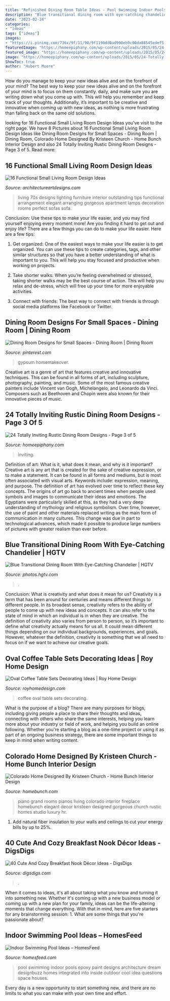 ```yaml
---
title: "Refinished Dining Room Table Ideas - Pool Swimming Indoor Pools Epoxy Paint Designs Architecture Dream Designbuzz Homes Integrated Into Inside Outdoor Cool Idea Questions Space Houses"
description: "Blue transitional dining room with eye-catching chandelier"
date: "2023-02-24"
categories:
- "ideas"
tags: ["ideas"]
images:
- "https://i.pinimg.com/736x/9f/11/90/9f1190dd0ad990eb9c00da88545edef5.jpg"
featuredImage: "https://homeepiphany.com/wp-content/uploads/2015/05/24-Totally-Inviting-Rustic-Dining-Room-Designs-13.jpg"
featured_image: "https://homeepiphany.com/wp-content/uploads/2015/05/24-Totally-Inviting-Rustic-Dining-Room-Designs-13.jpg"
image: "https://homeepiphany.com/wp-content/uploads/2015/05/24-Totally-Inviting-Rustic-Dining-Room-Designs-13.jpg"
ShowToc: true
author: "Hubert Moore"
---
```



How do you manage to keep your new ideas alive and on the forefront of your mind?
The best way to keep your new ideas alive and on the forefront of your mind is to focus on them constantly. daily, and make sure you are writing down what you come up with. This will help you remember and keep track of your thoughts. Additionally, it’s important to be creative and innovative when coming up with new ideas, as nothing is more frustrating than falling back on the same old solutions.

	

		
looking for 16 Functional Small Living Room Design Ideas you've visit to the right page. We have 8 Pictures about 16 Functional Small Living Room Design Ideas like Dining Room Designs for Small Spaces - Dining Room | Dining Room, Colorado Home Designed By Kristeen Church - Home Bunch Interior Design and also 24 Totally Inviting Rustic Dining Room Designs - Page 3 of 5. Read more:
		
    
## 16 Functional Small Living Room Design Ideas

<img loading=lazy src="https://www.architectureartdesigns.com/wp-content/uploads/2015/06/241-630x473.jpg" onerror="this.onerror=null;this.src='https://tse4.mm.bing.net/th?id=OIP.XeR1xXe2EHMRUOQVaCE15wHaFj&amp;pid=15.1';" alt="16 Functional Small Living Room Design Ideas">

_Source: architectureartdesigns.com_

>living 70s designs lighting furniture interior outstanding tips functional arrangement elegant arranging gorgeous apartment lamps decoration rooms perfect sofas sofa. 

	

Conclusion: Use these tips to make your life easier, and you may find yourself enjoying every moment more!
Are you finding it hard to get out and enjoy life? There are a few things you can do to make your life easier. Here are a few tips: 
1. Get organized: One of the easiest ways to make your life easier is to get organized. You can use these tips to create categories, tags, and other similar structures so that you have a better understanding of what is important to you. This will help you stay focused and productive when working on projects. 

2. Take shorter walks: When you’re feeling overwhelmed or stressed, taking shorter walks may be the best course of action. This will help you relax and de-stress, which will free up your time for more enjoyable activities. 

3. Connect with friends: The best way to connect with friends is through social media platforms like Facebook or Twitter.

    
## Dining Room Designs For Small Spaces - Dining Room | Dining Room

<img loading=lazy src="https://i.pinimg.com/736x/9f/11/90/9f1190dd0ad990eb9c00da88545edef5.jpg" onerror="this.onerror=null;this.src='https://tse2.mm.bing.net/th?id=OIP.btymVexcPqgMGAHocb13hAHaKM&amp;pid=15.1';" alt="Dining Room Designs for Small Spaces - Dining Room | Dining Room">

_Source: pinterest.com_

>gypsum homemakeover. 

	

Creative art is a genre of art that features creative and innovative techniques. This can be found in all forms of art, including sculpture, photography, painting, and music. Some of the most famous creative painters include Vincent van Gogh, Michelangelo, and Leonardo da Vinci. Composers such as Beethoven and Chopin were also known for their innovative pieces of music.

    
## 24 Totally Inviting Rustic Dining Room Designs - Page 3 Of 5

<img loading=lazy src="https://homeepiphany.com/wp-content/uploads/2015/05/24-Totally-Inviting-Rustic-Dining-Room-Designs-13.jpg" onerror="this.onerror=null;this.src='https://tse2.mm.bing.net/th?id=OIP.rSOVCy0j61cl2QHOTZ0ljgHaLH&amp;pid=15.1';" alt="24 Totally Inviting Rustic Dining Room Designs - Page 3 of 5">

_Source: homeepiphany.com_

>inviting. 

	

Definition of art: What is it, what does it mean, and why is it important?
Creative art is any art that is created for the sake of creative expression, or to make a statement. It can be found in all forms and mediums, but is most often associated with visual arts. Keywords include: expression, meaning, and purpose. The definition of art has evolved over time to reflect these key concepts.
The origins of art go back to ancient times when people used symbols and images to communicate their ideas and emotions. The Egyptians were particularly skilled at this, as they had a very deep understanding of mythology and religious symbolism. Over time, however, the use of paint and other materials replaced writing as the main form of communication in many cultures. This change was due in part to technological advances, which made it possible to produce large numbers of pictures with greater realism than ever before.

    
## Blue Transitional Dining Room With Eye-Catching Chandelier | HGTV

<img loading=lazy src="https://hgtvhome.sndimg.com/content/dam/images/hgtv/fullset/2014/10/21/1/Red-Egg-Design-Group_Windgate-Ranch-dining-room.jpg.rend.hgtvcom.616.924.suffix/1413898638185.jpeg" onerror="this.onerror=null;this.src='https://tse3.mm.bing.net/th?id=OIP.NF_L528YW0RKs7D_zW3YbQHaLH&amp;pid=15.1';" alt="Blue Transitional Dining Room With Eye-Catching Chandelier | HGTV">

_Source: photos.hgtv.com_

>. 

	

Conclusion: What is creativity and what does it mean for us?
Creativity is a term that has been around for centuries and means different things to different people. In its broadest sense, creativity refers to the ability of people to come up with new ideas and concepts. It can also refer to the state of mind in which an individual is in when they are creative. The definition of creativity also varies from person to person, so it’s important to define what creativity actually means for us all. It could mean different things depending on our individual backgrounds, experiences, and goals. However, whatever the definition, creativity is something that we all need to focus on if we want to achieve our creative goals.

    
## Oval Coffee Table Sets Decorating Ideas | Roy Home Design

<img loading=lazy src="http://www.royhomedesign.com/wp-content/uploads/2017/07/oval-coffee-table-sets-11.jpg" onerror="this.onerror=null;this.src='https://tse3.mm.bing.net/th?id=OIP.0fyxSaXd_cPkoJ592_jfiwEWDg&amp;pid=15.1';" alt="Oval Coffee Table Sets Decorating Ideas | Roy Home Design">

_Source: royhomedesign.com_

>coffee oval table sets decorating. 

	

What is the purpose of a blog?
There are many purposes for blogs, including giving people a place to share their thoughts and ideas, connecting with others who share the same interests, helping you learn more about your industry or field of work, and helping you build an online following. Whether you're starting a blog as a one-time project or using it as part of an ongoing business strategy, there are some important things to keep in mind when writing content.

    
## Colorado Home Designed By Kristeen Church - Home Bunch Interior Design

<img loading=lazy src="https://www.homebunch.com/wp-content/uploads/065G0054_HR.jpg" onerror="this.onerror=null;this.src='https://tse1.mm.bing.net/th?id=OIP.scPFhiEqiE6Assnsnqt8tgHaLF&amp;pid=15.1';" alt="Colorado Home Designed By Kristeen Church - Home Bunch Interior Design">

_Source: homebunch.com_

>piano grand rooms pianos living colorado interior fireplace homebunch elegant decor kristeen designed gorgeous church rustic homes studio luxury hr. 

	

1. Add natural fiber insulation to your walls and ceilings to cut your energy bills by up to 25%.

    
## 40 Cute And Cozy Breakfast Nook Décor Ideas - DigsDigs

<img loading=lazy src="https://www.digsdigs.com/photos/cute-and-cozy-breakfast-nook-decor-ideas-27-554x739.jpg" onerror="this.onerror=null;this.src='https://tse4.mm.bing.net/th?id=OIP.nMsQJirDnIHHjKlHqa10RwHaJ4&amp;pid=15.1';" alt="40 Cute And Cozy Breakfast Nook Décor Ideas - DigsDigs">

_Source: digsdigs.com_

>. 

	

When it comes to ideas, it's all about taking what you know and turning it into something new. Whether it's coming up with a new business model or coming up with a new plan for your family, ideas can be the life-altering moments that change everything. With that in mind, here are five starters for any brainstorming session: 1. What are some things that you're passionate about?

    
## Indoor Swimming Pool Ideas – HomesFeed

<img loading=lazy src="https://homesfeed.com/wp-content/uploads/2015/10/Custome-Indoor-Swimming-Pool-With-Unique-Architecture-Of-Ceiling.jpg" onerror="this.onerror=null;this.src='https://tse4.mm.bing.net/th?id=OIP.1WFgrAOpjYftE57Zu-UhUAHaLJ&amp;pid=15.1';" alt="Indoor Swimming Pool Ideas – HomesFeed">

_Source: homesfeed.com_

>pool swimming indoor pools epoxy paint designs architecture dream designbuzz homes integrated into inside outdoor cool idea questions space houses. 

	

Every day is a new opportunity to start something new, and there are no limits to what you can make with your own time and effort.

